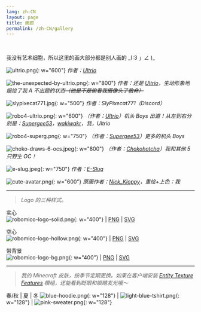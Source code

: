 ```yaml
---
lang: zh-CN
layout: page
title: 画廊
permalink: /zh-CN/gallery
---
```


<br>

我没有艺术细胞，所以这里的画大部分都是别人画的 \_(:3 」∠ )\_

![ultrio.png](https://static.robomico.cn/fanart/ultrio.png){: w="600"}
_作者：[Ultrio][ultrio]_

![the-unexpected-by-ultrio.png](https://static.robomico.cn/fanart/the-unexpected-by-ultrio.png){: w="800"}
_作者：还是 [Ultrio][ultrio]，生动形象地描绘了我 A 不出题的状态~~（他是不是偷看我摄像头了救命）~~_

![slypixecat771.jpg](https://static.robomico.cn/fanart/slypixecat771.jpg){: w="500"}
_作者：SlyPixecat771（Discord）_

![robo4-ultrio.png](https://static.robomico.cn/fanart/robo4-ultrio.png){: w="600"}
_（作者：[Ultrio][ultrio]）机头 Boys 出道！从左到右分别是：[Supergee53][supergee]，[wakiwakr](https://twitter.com/wakiwakr)，我，Ultrio_

![robo4-superg.png](https://static.robomico.cn/fanart/robo4-superg.png){: w="750"}
_（作者：[Supergee53][supergee]）更多的机头 Boys_

![choko-draws-6-ocs.jpeg](https://static.robomico.cn/fanart/choko-draws-6-ocs.jpeg){: w="800"}
_（作者：[Chokohotcha](https://twitter.com/Chokohotcha)）我和其他 5 只野生 OC！_

![e-slug.jpeg](https://static.robomico.cn/fanart/e-slug.jpeg){: w="750"}
_作者：[E-Slug][e-slug]_

![cute-avatar.png](https://static.robomico.cn/fanart/cute-avatar.png){: w="600"}
_原画作者：[Nick_Kloppy][nick_kloppy]，重绘+上色：我_

---

> _Logo 的三种样式。_

实心 <br> ![robomico-logo-solid.png](https://static.robomico.cn/brand/robomico-logo-solid.png){: w="400"} | [PNG](https://static.robomico.cn/brand/robomico-logo-solid.png) | [SVG](https://static.robomico.cn/brand/robomico-logo-solid.svg)

空心 <br> ![robomico-logo-hollow.png](https://static.robomico.cn/brand/robomico-logo-hollow.png){: w="400"} | [PNG](https://static.robomico.cn/brand/robomico-logo-hollow.png) | [SVG](https://static.robomico.cn/brand/robomico-logo-hollow.svg)

带背景 <br> ![robomico-logo-bg.png](https://static.robomico.cn/brand/robomico-logo-bg.png){: w="400"} | [PNG](https://static.robomico.cn/brand/robomico-logo-bg.png) | [SVG](https://static.robomico.cn/brand/robomico-logo-bg.svg)

---

> _我的 Minecraft 皮肤，按季节定期更换。如果在客户端安装 [Entity Texture Features](https://modrinth.com/mod/entitytexturefeatures) 模组，还能看到眨眼和眼睛发光哦～_

春/秋 | 夏 | 冬
![blue-hoodie.png](https://static.robomico.cn/mc-skins/blue-hoodie.png){: w="128"} | ![light-blue-tshirt.png](https://static.robomico.cn/mc-skins/light-blue-tshirt.png){: w="128"} | ![pink-sweater.png](https://static.robomico.cn/mc-skins/pink-sweater.png){: w="128"}

[supergee]: https://twitter.com/Super_Gee53
[ultrio]: https://ultriog.github.io/ultrio-base-website/
[e-slug]: https://twitter.com/ThaE_Slug
[nick_kloppy]: https://twitter.com/Nick_Kloppy
